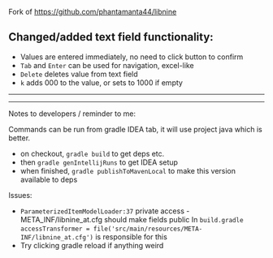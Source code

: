 Fork of https://github.com/phantamanta44/libnine

## Changed/added text field functionality:

- Values are entered immediately, no need to click button to confirm
- `Tab` and `Enter` can be used for navigation, excel-like
- `Delete` deletes value from text field
- `k` adds 000 to the value, or sets to 1000 if empty

---

---

Notes to developers / reminder to me:

Commands can be run from gradle IDEA tab, it will use project java which is better.

- on checkout, `gradle build` to get deps etc.
- then `gradle genIntellijRuns` to get IDEA setup
- when finished, `gradle publishToMavenLocal` to make this version available to deps

Issues:

- `ParameterizedItemModelLoader:37` private access - META_INF/libnine_at.cfg should make fields public
In `build.gradle` `accessTransformer = file('src/main/resources/META-INF/libnine_at.cfg')` is responsible for this
- Try clicking gradle reload if anything weird